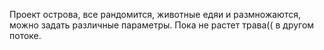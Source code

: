 Проект острова, все рандомится, животные едяи и размножаются, можно задать различные параметры. Пока не растет трава(( в другом потоке.
